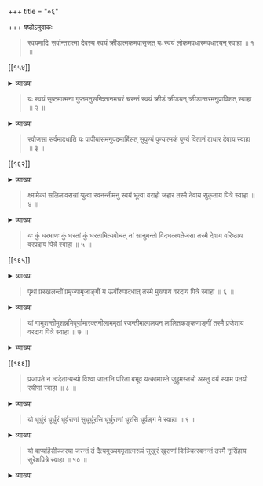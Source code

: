 +++
title = "०६"

+++
षष्ठोऽनुवाकः 

> स्वयमादिः सर्वान्तरात्मा देवस्य स्वयं क्रीडात्मकमवासृजत् 
यः स्वयं लोकमवधारमवधारयन् स्वाहा ॥ १ ॥ 
 
[[१५४]]

<details><summary>व्याख्या</summary>

अतः परं परब्रह्मणो नारायणस्य परत्वान्तर्यामित्वादिप्रतिपादनमुखेन अर्चावतारादिकं प्रतिपादयति – स्वयमादिः इत्यादिना । स्वयमित्यनेन "सदेव सोम्येदमग्र आसीत्", "एकमेवाद्वितीयम्" इति श्रुतेरभिन्ननिमित्तोपादानकारणभूतं "सत्यं ज्ञानमनन्तं ब्रह्म" इत्यादिभिः सत्यत्वज्ञानत्वानन्तत्वविशिष्टम् "आनन्दो ब्रह्म" इति निरतिशयानन्दस्वरूपं "नारायणपरं ब्रह्म" इत्यादिभिः परंब्रह्मपरन्तत्त्वपरंज्योतिः परमात्मादिशब्दवाच्यं नारायणमेवाह – स्वयमिति ॥ 

> नारस्त्विति सर्वपुंसां समूहः परिकीर्तितः ।  
गतिरालम्बनं तस्य तेन नारायणः स्मृतः ॥ 

इति ॥ 
अखिलजगत्कारणभूतो नारायण एवादिरित्युच्यते । यद्वा - 
आदिशब्देन परत्वम् । 
परत्वं नाम - 

> वैकुण्ठे तु परे लोके श्रिया सार्धं जगत्पतिः ।  
आस्ते विष्णुरचिन्त्यात्मा भक्तैर्भागवतैः सह ॥ 

परे लोके - 
अतः परं चतुर्थः स्यादित्यादि । 
श्रिया सार्धम् - 

> नित्यैवैषा जगन्माता विष्णोः श्रीरनपायिनी ।  
यथा सद्मगतो विष्णुस्तथैवेयं द्विजोत्तम ॥ 

जगत्पतिः — 

> पतिं विश्वस्यात्मेश्वरं शाश्वतं शिवमच्युतम् ।  
एक एव जगत्स्वामी शक्तिमानच्युतः प्रभुः ॥ 
> 
> [[१५६]] 
>
> तदंशाच्छक्तिमन्तोऽन्ये ब्रह्मेशानादयोऽमराः ।  
ब्रह्मादिदेवसङ्घेषु स एव पुरुषोत्तमः ॥  
स्त्रीप्रायमितरत्सर्वं जगद्ब्रह्मपुरस्सरम् ।  
विश्वव्यापकशीलत्वाद्विष्णुरित्यभिधीयते ॥ 

अचिन्त्यात्मा - 

> न यम्य[[??]] रूपं न बलप्रभावो न च स्वभावः परमस्य पुंसः ।  
विज्ञायते शर्वपितामहाद्यैस्तं वासुदेवं प्रणमाम्यचिन्त्यम् ॥

भक्तैः -

> भक्तैस्तद्भक्तवात्सल्यं तत्पूजास्वनुरञ्जनम् ।  
तत्कथाश्रवणे भक्तिः स्वरनेत्राङ्गविक्रिया ॥  
तदनुस्मरणं नित्यं तदन्यस्य च वर्जनम् ।  
नित्यं तदेकशेषत्वं यद्भुक्तेनोपजीवति ॥ 

इति ॥ 

भागवतैः - 

> उत्पत्तिञ्च विनाशञ्च भूतानामागतिं गतिम् ।  
वेत्ति विद्यामविद्यां च स वाच्यो भगवानिति ॥  
पञ्चशक्तिमयो विष्णुर्वासुदेवः सनातनः ।  
लोकस्थितिमिमां दीर्घां विशालामतिदुस्तराम् ।  
पश्यन्नास्ते हृषीकेशः परमे व्योम्नि भास्वति ॥ 

एवं परत्वमुपपादितम् । सर्वान्तरात्मा इत्यनेन "अन्तः प्रविष्टः शास्ता जनानां सर्वात्मा", "यस्यात्मा शरीरं यस्य पृथिवी शरीरम्" इत्याद्यन्तर्यामित्वं स्वयमादिः इत्युक्तत्वात् । दैविकमानुषभेदेन व्यूहो 
द्विविधः । 
 
[[१५६]]

> कथं त्वमर्चनीयोऽसि मूर्तयः कीदृशास्तु ते ।  
वैखानसाः कथं वा स्युः कथं वा पाञ्चरात्रिकाः ॥ 

श्रीभगवान् — 

> शृणु पाण्डव तत्सर्वमर्चनाश्रममात्मनः ।  
स्थण्डिले पद्मकं कृत्वा साष्टपत्रं सकर्णिकम् ॥  
अष्टाक्षरविधानेन अथवा द्वादशाक्षरैः ।  
वैदिकैरथवा मन्त्रैर्मनुनोक्तेन वा पुनः ॥  
स्थितं मामन्तरे तस्मिन्नर्चयित्वा समाहितः ।  
पुरुषं च ततस्सत्यमच्युतं च युधिष्ठिर ॥  
अनिरुद्धं च मां प्राहुर्वैखानसविदो जनाः ।  
अन्ये त्वेवं विजानन्ति मां राजन् पाञ्चरात्रिकाः ॥  
वासुदेवं च राजेन्द्र सङ्कर्षणमथापि च ।  
प्रद्युम्नं चानिरुद्धं च चतुर्मूर्ति प्रचक्षते ॥  
एताश्चान्याश्च राजेन्द्र संज्ञाभेदेन मूर्तयः ।  
विद्धि मेऽर्चान्तराण्येव मामेवं चार्चयेद्बुधः ॥ 

इति ॥ 
वैभवं त्ववताराणाम् — 

> मत्स्यः कूर्मो वराहश्च नारसिंहश्च वामनः ।  
रामो रामश्च रामश्च [[??]] बुद्धः कल्कीति ते दश ॥ 

इति ॥ देवशब्दप्रयोगसामर्थ्यात् व्यूहविभवे अभिप्रेते स्वयम् इत्यनेन "पञ्चधा पञ्चात्मा" इत्यादिश्रुत्यर्थोऽत्रानुसन्धेयः । पञ्चधेत्यनेन परव्यूहविभवान्तर्याम्यर्चावतार इति पञ्चधा प्रतिपादितासु, 

> व्याप्तिः कान्तिः प्रवेशोऽर्चा तत्क्रियासु निबन्धनाः ।  
परत्वेऽप्यधिकं विष्णोर्देवस्य परमात्मनः ॥ 
> 
> [[१५८]] 
>
> मुक्तोऽपि भोगभोग्यत्वात्परव्यूहात्मनो हरेः ।  
तत्कालसन्निकृष्टे च लक्ष्यत्वाद्विभवात्मनः ॥  
विशुद्धैर्यागसंसिद्धैश्चिन्त्यत्त्वादन्तरात्मनः ।  
अर्चात्मन्येव सर्वेषामधिकारो निरङ्कुशः ॥  
अर्चावतारविषये ममाप्युद्देशतस्तथा ।  
उक्ता गुणा न शक्यन्ते वक्तुं वर्षशतैरपि ॥  
एवं पञ्चप्रकारोऽहमात्मनां पततामधः ।  
पूर्वस्मादपि पूर्वस्माज्जायांश्चैवोत्तरोत्तरः ।  
सौलभ्यतो जगत्स्वामी सुलभो ह्युत्तरोत्तरः ॥ 

इति ॥ परत्वादौ सौलभ्याभावात् सर्वसुलभत्वादर्चावतारः । 

> शिलादारु च ताम्रं च रजतं काञ्चनं मणिः ।  
उक्तानि कौतुकार्थं तु षड् द्रव्याणि मनीषिभिः ॥ 

इति ॥ शैलजादिरूपेण विग्रहपरिग्रहादिकं भगवतः प्रतिपादयति इयं श्रुतिः - "क्रीडात्मकमवासृजत्" इति ॥ 
नृसिंहतापनीयोपनिषदि - 

> अथ कस्मादुच्यते वीरमिति यस्मात्स्वमहिम्ना सर्वान् लोकान् सर्वान् देवान् सर्वानात्मनः सर्वाणि भूतानि विरमति विरामयत्यजस्रं सृजति विसृजति वासयति यतो वीरः कर्मण्यः सुदक्षो युक्तग्रावा जायते देवकामः तस्मादुच्यते वीरमिति ॥ 

इत्यादि ॥ यतः भक्तसंरक्षणादिहेतुत्वेन वीरः - 

> यदि ह्यहं न वर्तेयं जातु कर्मण्यतन्द्रितः ।  
मम वर्त्मानुवर्तन्ते मनुष्याः पार्थ सर्वशः ॥  
उत्सीदेयुरिमे लोका न कुर्यां कर्म चेदहम् ।  
सङ्करस्य च कर्ता स्यामुपहन्यामिमाः प्रजाः ॥ 
  
[[१५८]]

इत्यादिभगवद्वचनानुरोधेन नित्यविभूतौ पादप्रक्षालनादिकर्मकरणे योग्यताभावात्, विभूतौ पादप्रक्षालनाचमनस्नानादिकर्मकरणायोग्यतात्वमिच्छन् सुदक्षां सुतरां स्वापकादीनां यथायोग्यं कामितफलप्रदानसमर्थः "युक्तग्रावा जायते देवकामः" देवतात्वमिच्छन् श्रीवैखानसादिशास्त्रोक्तशैलादिप्रतिमारूपे जायते । ग्रावाग्रहणं सुवर्णरजतादीनामप्युपलक्षणम् । 
किञ्च — 

> पिशङ्गरूपस्सुभरो वयोधाः श्रुष्टी वीरो जायते देवकामः । 

पिशङ्गरूपः सुवर्णवर्णः सुभरः सुखेन भर्तुं शक्यः वयोधाः वयसा गरुडेन ध्रियत इति वयोधाः वीरशब्देन पूर्वोक्तमन्त्रप्रतिपाद्य एवात्रापि प्रतिपाद्यते पिशङ्गरूप इत्यादि गुणशिष्टत्वेनोक्तत्वात् सालग्रामपरत्वेन वा ग्रावापरत्वेन वा वक्तुमयुक्तमित्यवगम्यते । 

भारते--

> सुरूपां प्रतिमां विष्णोः प्रसन्नवदनेक्षणाम् ।  
कृत्वात्मनः प्रीतिकरीं सुवर्णरजतादिभिः ॥  
तामर्चयेत्तां प्रणमेत्तां जपेत्तां विचिन्तयेत् ।  
विशत्यपास्तदोषस्तु तामेव ब्रह्मरूपिणीम् ॥ 

ग्रन्थान्तरे - 

> द्वीपवर्षविभागेषु तीर्थेष्वायतनेषु च ।  
मानुषाश्चात्मना चाहं ग्रामेग्रामे गृहेगृहे ॥  
पुंसिपुंसि संभवानि दारुलोहशिलामयः ।  
अहं पञ्चोपनिषदः परव्यूहादिषु स्थितः ॥  
आविर्भावेषु सर्वेषु स्वसङ्कल्पशरीरवान् ।  
आवेशांशावतारेषु पाञ्चभौतिकविग्रहः ॥ 
> 
> [[१६०]] 
>
दारुलोहशिलामृत्स्नाशरीरोर्चात्मकः स्मृतः ।  
चेतनाचेतनैर्देही परमात्मा भवाम्यहम् ॥  
अर्चात्मनावतीर्णं मां जानन्तो हि विमोहिताः ।  
कृत्वा दारुशिलावुद्धिं गच्छन्ति नरकायुतम् ॥  
स्वयम्भूनां विमानानामभितो योजनद्वयम् ।  
क्षेत्रे पापहरं प्रोक्तं मृतानामपवर्गदम् ॥  
योजनं दिव्यदेशानां सिद्धानामर्थमेव च ।  
मनुष्याणां विमानानामभितः क्रोशमुत्तमम् ।  
गृहमात्रं प्रशस्तं वा गृहार्चा यत्र विद्यते ॥ 

इति ॥ 
पुरुषसंहितायां नारदं प्रति सनत्कुमारः -- 

> पुरा नारायणो देवः कृपया परयान्वितः ।  
देवतिर्यङ्मनुष्यादीन् वीक्ष्य संसारमध्यगान् ॥  
एवं सञ्चिन्तयामास संस्मरन् वैभवं स्वकम् ।  
स्वतः प्रमाणवाक्यैश्च दुर्विज्ञानं वदन्ति माम् ॥  
अणोरणीयान्महतो महीयान्निर्गुणो गुणी ।  
दिग्देशकालावस्थाद्यैरसौ चाभेद्यवैभवः ॥  
प्रधीक्षयविहीनश्च सत्यकामो निरञ्जनः ।  
विनेन्द्रियेण सर्वज्ञो विना पादेन सर्वगः ॥  
अनासोऽनुभवन् गन्धं स्पृशन् सर्वमपाणिकः ।  
शृण्वन् श्रुतिं विना शब्दमजिह्वोऽपि लिहन् रसम् ॥  
साधनेन विना सर्वं साध्यं साधयतेऽन्वहम् ।  
तस्मात्सर्वप्रमाणेन सुदुर्ज्ञानतरो ह्यहम् ॥ 
>
> [[१६०]]
>
> मज्ज्ञानाभावगे मोक्षो न सिद्ध्यति कदाचन ।  
तस्मात्संसारचक्रेऽस्मिन् भ्राम्यन्ते च सुदुस्तरे ॥  
उद्धरेयमिमान् सर्वान् यातनाशतसङ्कुलान् ।  
इति सञ्चिन्त्य भगवान् स्वच्छन्दोपात्तविग्रहः ॥  
हित्वौपनिषदं वेषं प्रमाणानामगोचरम् ।  
सर्वेषां हर्षदं भक्त्या दृष्टमात्रेण मुक्तिदम् ॥  
सर्वकल्याणसम्पूर्णं गुणराशिसमाश्रयम् ।  
सहस्रमुखदृक्पादमाददे रूपमद्भुतम् ॥ 

इति ॥ 

> अतः स्वयं च भगवान् क्रीडात्मकमवासृजत् ।  
अवतारस्य सत्यत्वमजिहासन् स्वभावतः ॥  
शुद्धसत्त्वमयत्वं च स्वेच्छामात्रेण दासता ।  
धर्मज्ञोऽसौ समूहश्च साधुसंरक्षणार्थता ।  
इति जन्मरहस्यं यो वेत्ति नास्य पुनर्भवः ॥ 

इति ॥

पाद्मे -

> उद्धृतायां स मेदिन्यां पूर्णं तद्भूनभोन्तरे ।  
जलं तत्कृतमर्यादं व्यवच्छिन्नमभूत्तव ॥  
संस्थाप्य पृथिवीमित्थं तदुर्व्याधारसिद्धये ।  
दिग्गजानहिराजं च कमठं च न्यवेशयत् ॥  
तेषामपि च सर्वेषामाधारत्वेन सादरम् ।  
अव्यक्तरूपां स्वां शक्तिं युयुजे च दयापरः ॥ 

इति ॥ 
यः परमात्मा स्वयं लोकं भूरादिसर्वलोकान् अवधारम् अधस्ताद्धृतम् ।

[[१६१]]

> ऐरावतः पुण्डरीको वामनः कुमुदोऽञ्जनः ।  
पुष्पदन्तः सार्वभौमः सुप्रतीकश्च दिग्गजाः ॥ 

इति शेषदिग्गजादिभिर्धृतं दिग्गजादीनामाधारत्वेन अधस्तात् धारयन् कूर्मरूपेणेत्यर्थः ॥ १ ॥

</details>

> यः स्वयं सृष्टमात्मना गुप्तमनुसन्दितानमचरं चरन्तं स्वयं क्रीडं क्रीडयन् क्रीडान्तरमनुप्राविशत् स्वाहा ॥ २ ॥ 

<details><summary>व्याख्या</summary>

यः परमात्मा स्वयं सृष्टं स्वेन सृष्टम् आत्मना स्वेनैव गुप्तं रक्षितम् अनुसन्दितानं साकल्येन जीवस्य चात्मनः फलितम् अचरं स्वातन्त्र्येण गतिरहितं चरन्तं जीवं यद्वा स्थावरजङ्गमात्मकं तं प्रत्यात्मानं 

> अप्रमेयोऽनियोज्यश्च यत्र कामागमो वशी ।   
मोदते भगवान् भूतैर्बालः क्रीडनकैरिव ॥ 

इति ॥ स्वतन्त्रत्वात्प्रतिमाप्रायेण क्रीडं क्रीडयन् अन्योन्यं क्रीडयन् स्वयं क्रीडान्तरं वारोहादिरुक्तम् अनु साकल्येन प्राविशत् । यद्वा कूर्मविषयत्वेन स्वसृष्टमन्दरपर्वतं समुद्रमथनेन मन्थरस्योपरि चरन्तं गतिं कुर्वन्तं स्वयं क्रीडयन् तथारणेन क्रीडयन् क्रीडान्तरममृतप्रदानार्थं स्त्रीवेषधारणादिकं साकल्येन प्राविशत् । 

> देवतिर्यङ्मनुष्याख्यचेष्टामत्ति स्वलीलया ।  
जगतामुपकाराय मनःकर्मनिमित्तजः ॥  
समस्तकल्याणगुणात्मकोऽसौ स्वशक्तिलेशाद्धृतभूतसर्गः ।  
इच्छागृहीताभिमतोरुदेहः सनाथिताशेषजगद्धितोऽसौ ॥ 

इति तस्मै ॥ २ ॥ 

</details>

> स्वौजसा सर्वमादधाति यः पापीयांसमनुपदमाहिंसत् सुपुण्यं पुण्यात्मकं पुण्यं वितानं दाधार देवाय स्वाहा ॥ ३ । 
 
[[१६२]]

<details><summary>व्याख्या</summary>

यः परमात्मा स्वौजसा परबलाहरणशक्त्या सर्वं जगत् आदधाति स्थापयति यः परमात्मा बलभद्ररूपी पापीयांसं प्रलम्बासुरम् अनुपदं लीलाकाले गृहीत्वा गच्छन्तं पदमनुसृत्य आहिंसत् हिंसितवान् ।

श्रीवैखानसे - 

> योगनिद्रे ममादेशात् पातालतलसंश्रयान् ।  
एकैकशश्च षड्गर्भान् देवकीजठरे नय ॥  
हतेषु तेषु कंसेन शेषाख्यांशस्ततो मम ।  
अंशांशेनोदरात्तस्याः सप्तमः स भविष्यति ॥  
गोकुले वसुदेवस्य तथान्या रोहिणी तथा ।  
तस्य सम्भूतिसमये स विनेयस्त्वयोदरम् ॥ 

इति । 
सुपुण्यं सुतरां पुण्यस्वरूपं पुण्यात्मकं पुण्यशब्दवाच्यानामन्तर्यामिणं पुण्यं वितानं वितानरूपत्वेन दाधार शेषरूपेण कृष्णं दाधार सङ्कर्षणमूर्तित्वेन क्रीडमानस्तस्मै । यद्वा पापीयांसं सर्वयज्ञविनाशकं हिरण्याक्षपदमनुसृत्य अहिंसत् हिंसितवान् सुपुण्यं पुण्यात्मकं यज्ञ “यज्ञो वै विष्णुः" इति पुण्यं वितानं दाधार त्रयीसंवरणं यत इति वेदमूलत्वात् आच्छादकं दाधार स्थापितवान् । 

भृगुः -

> हिरण्याक्षोऽपि दैत्येन्द्रो बलवान् बलिनां वरः ।  
परेण गर्वाद्दुर्बुद्धिर्यज्ञविद्वेषकोऽभवत् ॥  
तद्यथाकृतवान्विष्णुर्नरसूकरमूर्तिमान् ।  
हत्वा स दैत्यं सबलं पश्चाद्यज्ञोनुवर्तयन् ॥ 

यज्ञवराहरूपिणौ इत्यर्थः । 

[[१६३]]

किञ्च - 

> आद्ये कलियुगे प्राप्ते सोमकेन हृता त्रयी ।

इत्यारभ्य । 

> अथ मत्स्याकृतिः श्रीशः प्रविश्याम्बुधिमध्यगम् ।  
निर्मथ्य सोमकं वेदानदात् कञ्जनयोनये ॥  
तादृशं पुण्डरीकाक्षं स्तोत्रैः सन्तोष्य पद्मभूः ।  
उवाच वचनं प्रेम्णा दण्डवत्प्रणिपत्य च ॥  
तान्त्रिकेण पुरा प्रोक्तं मार्गेण भवदर्चनम् ।  
न प्रसिद्ध्यति चास्माकं मनः कमललोचन ॥  
वैदिकेन त्वदर्चा वै यथापूर्वं वदाच्युत ।  
इत्युक्तो भगवान् देवः शास्त्रं श्रुतिपथागतम् ॥  
सहस्रकोटिभिः श्लोकैः सङ्ख्यातं बहुविस्तरम् ।  
सूत्रे मूलमनाद्यन्तं कल्पे कल्पे समाश्रितम् ॥  
उवाच जगतां प्रीत्यै यज्ञानां पूरणाय च ।  
मूलं सर्वागमानां च पुराणानां तथैव च ॥  
स्मृतीनां सर्वसूत्राणां प्रत्यङ्गोपाङ्गशोभनम् ।  
श्रुत्युक्तं तदिदं शास्त्रं वैखानसमहार्णवम् ॥  
इत्युक्त्वा भगवानाद्यस्तत्रैवान्तरधीयत ।  
ततः परं चतुर्वक्त्रो जटाकाषायदण्डभृत् ॥  
नैमिशारण्यमासाद्य मुनिबृन्दनिषेवितम् ।  
तपस्तप्त्वा चिरं कालं ध्यायंस्तेजस्तु वैष्णवम् ॥  
पश्चादपश्यद्विष्णूक्तमागमं विस्तरं तथा ।  
सश्रौतं च स्वमात्रं च वेदमन्त्रैरभिष्टुतम् ॥
>
> [[१६४]]
> 
> सङ्क्षिप्य सारमादाय शाणोल्लिखितरत्नवत् ।  
धातुर्विखनसा नाम्ना मरीच्यादीन् सुतान् मुनीन् ॥  
अबोधयदिदं शास्त्रं सार्धकोटिप्रमाणतः ।  
मुनिभिस्तस्य सङ्क्षिप्तं चतुर्लक्षप्रमाणतः ॥  
कल्पेकल्पे महाविष्णोरुद्भूतं पूर्वतस्सदा ।  
तस्माद्वैदिकमाचारं यः कर्तुं भुवि वाञ्छति ।  
तस्येदं शास्त्रमित्युक्तं नेतरेषामितीरितम् ॥ 

इति ॥ देवशब्दसामर्थ्यान्मत्स्यादिरूपेण क्रीडते तुभ्यम् ॥ ३ ॥

</details>

> क्ष्मामेकां सलिलावसन्नां श्रुत्वा स्वनन्तीमनु स्वयं भूत्वा वराहो जहार तस्मै देवाय सुकृताय पित्रे स्वाहा ॥ ४ ॥

<details><summary>व्याख्या</summary>

क्ष्मां भूमिम् एकां सलिलावसन्नां प्रलयजलाक्रान्तां स्वनन्तीं क्रोशन्तीं श्रुत्वा अनु पश्चात् स्वयं वराहो भूत्वा जहार उद्धृतवान् देवाय द्योतमानाय सुकृताय सुकृतं कृतवते पित्रे रक्षकाय ।

शान्तिपर्वणि - 

> आदौ महार्णवे घोरे भाराक्रान्तामिमां पुनः ।  
तदा बलादहं पृथ्वीं सर्वभूतहिताय वै ॥  
सत्त्वैराक्रान्तसर्वाङ्गां नष्टां सागरमेखलाम् ।  
आगमिष्यामि संस्थातुं वाराहं रूपमास्थितः ॥ 

इति तस्मै ॥ ४ ॥

</details>

> यः कुं धरमाणः कुं धरतां कुं धरतामित्यवोचत् तां सानुमन्तो विदधत्स्वतेजसा तस्मै देवाय वरिष्ठाय वरप्रदाय पित्रे स्वाहा ॥ ५ ॥ 
 
[[१६५]] 

<details><summary>व्याख्या</summary>

यः परमात्मा कुं भूमिं धरमाणः आधारकूर्मादिरूपेण धारयमाणः कुं धरां धरतां गोवर्धनपर्वतभङ्गभयभीतानां भयनिवारणार्थं वर्षादिभयनिवारणार्थं च गोपान् प्रति कुं धरतां पर्वतानां सानुषु वसन्त्वित्यध्याहारः अवोचत् इत्युक्तवान् औचित्यवशात् समीचीनार्थश्चकारनियमाच्च तां भूमिं सानुमन्तः पर्वताश्च गोपानां रक्षणार्थं स्वतेजसा - "सहकार्यनपेक्षं यत्तत्तेजः समुदाहृतम्" ॥ इति ॥ 

> विदधत् भृतवान् वरिष्टाय श्रेष्ठाय वरप्रदाय पित्रे रक्षकाय तस्मै तुभ्यम् ॥ ५ ॥

</details>

> पृथां प्रस्खलन्तीं प्रमृज्यामृजाङ्गीं य ऊर्वोरुपादधात् तस्मै मुख्याय वरदाय पित्रे स्वाहा ॥ ६ ॥

<details><summary>व्याख्या</summary>

पृथां भूमिं प्रस्खलन्तीं जलमज्जनायासेन प्रकर्षेण स्खलन्तीं यथास्थाने स्थातुमसमर्थाम् अमृजाङ्गीं पङ्कादिभिर्लिप्तशरीरां प्रसृज्य शुद्धिं कृत्वा ऊर्वोरुपादधात् ऊरुमध्ये स्थापितवान् तस्मै मुख्याय वरदाय पित्रे ॥ ६ ॥

</details>

> यां गामुशन्तीमुशन्नभिपूर्णामारक्तनीलाममृतां रजन्तीमालालयन् लालितकङ्कणाङ्गीं तस्मै प्रजेशाय वरदाय पित्रे स्वाहा ॥ ७ ॥ 

<details><summary>व्याख्या</summary>

यां गां भूमिम् उशन्तीम् आक्रोशन्तीं भूतभूभारपीडया क्रोशन्तीं वराहरूपेणावतीर्य उशन् शब्दं कुर्वन् अभिपूर्णो स्थावरजङ्गमादिभिः समृद्धाम् आरक्तनीलां रक्तनीलवर्णाम् अमृतां जलेनार्द्रां रजन्तीं रजसाभिप्लुतां लालितकङ्कणाङ्गीं जवोद्धरणवेलायां लालितानि जलकणानि यद्वा कङ्कणानि यस्याः सा लालितकङ्कणाङ्गी तां भूमिम् आलालयन् यः परमात्मा तिष्ठति प्रजानामीशाय प्रजेशाय वरदाय पित्रे तस्मै ॥ ७ ॥ 

</details>

[[१६६]]
 
> प्रजापते न त्वदेतान्यन्यो विश्वा जातानि परिता बभूव यत्कामास्ते जुहुमस्तन्नो अस्तु वयं स्याम पतयो रयीणां स्वाहा ॥ ८ ॥ 

<details><summary>व्याख्या</summary>

प्रजानां प्रतिः प्रजापतिः हे प्रजापते शब्दवाच्यपरमात्मन् त्वदन्यः विश्वा जातानि विश्वस्मिन् जातानि परिता पालयिता रक्षकः स्रष्टा वा न बभूव यत्कामास्ते जुहुमस्तन्नो अस्तु वयं स्याम पतयो रयीणां पतये स्याम तुभ्यम् ॥ ८ ॥ 

</details>

> यो धूर्धुरं धूर्धुरं धूर्वराणां सुधूर्धूरसि धूर्धुराणां धूरसि धूर्वङ्ग मे स्वाहा ॥ ९ ॥

<details><summary>व्याख्या</summary>

यः परमात्मा धूर्धुरं भारस्यापि भारभूतः धूर्वराणां भारवहने पुष्टानां धूधुरं भाररूपं सुधूर्धूरसि धूर्धुराणां धूरसि भारभूतोऽसि तुभ्यम् ॥ ९ ॥

</details>

> यो वाप्यहिंसीज्जरया जरन्तं तं दैत्यमुख्यममृतात्मरूपं सुखुरं खुराणां किञ्चित्स्वनन्तं तस्मै नृसिंहाय सुरेशपित्रे 
स्वाहा ॥ १० ॥

<details><summary>व्याख्या</summary>

यः परमात्मा नृसिंहरूपी जरया जरन्तं जीर्णतारहितं दैत्यमुख्यं प्रथमम् अमृतात्मरूपं वरप्रदानेन देवमनुष्यादिभिः दिवारात्रौ च मरणरहितं 
भृगुः - 

> हिरण्यकशिपुर्नाम दैत्यराट् स प्रभुर्भवेत् ।  
वरेण गर्वी दैत्येन्द्रो हिरण्यकशिपुस्तथा ॥  
देवैर्वा मानुषैर्वापि मृगैर्जीवैरजीवकैः ।  
दिवारात्रौ तथा चैवं वयो नैवं ममेति च ॥  
एवं वरेण गर्वन्तं दैत्यं देवविरोधिनम् ।  
वधं कर्तुं कृतोद्योगश्चिन्तयित्वा हरिः प्रभुः ॥ 
>
> [[१६७]] 
>
> नरसिंहवपुः कृत्वा दिवारात्रौ व्यपोह्य च ।  
सन्ध्यायां तु वधं कुर्यात् स्वीयाङ्के तु नखाङ्कुरैः ॥  
बाह्यमभ्यन्तरं भित्त्वा जीवाजीवैर्नखैः शुभैः ।  
एवं दैत्यवधं कृत्वा देवदेवो जगत्पतिः ॥ 

इति ॥ 
सुखरं खुराणां नृसिंहनखापेक्षया सुकुमारनखं किञ्चित्स्वनन्तं वज्राधिकनखाग्रैः हिंसितत्वात् सन्धितुमशक्याद्वा प्रभुत्वाद्वा किञ्चित्स्वनन्तमहिंसीत् हिंसितवान् तस्मै नृसिंहाय नरसिंहरूपिणे सुरेशो ब्रह्मा रुद्रः तस्य पित्रे रक्षकाय तस्मै ॥ १० ॥ 

इति षष्ठोऽनुवाकः 

</details>
